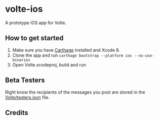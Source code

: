 # volte-ios

A prototype iOS app for Volte.

## How to get started

1. Make sure you have [Carthage](https://github.com/Carthage/Carthage/) installed and Xcode 8.
2. Clone the app and run `carthage bootstrap --platform ios --no-use-binaries`
3. Open Volte.xcodeproj, build and run

## Beta Testers

Right know the recipients of the messages you post are stored in the [Volte/testers.json](Volte/testers.json) file.

## Credits 

